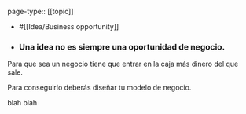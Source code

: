 page-type:: [[topic]]

- #[[Idea/Business opportunity]]

- ### Una idea no es siempre una oportunidad de negocio.

Para que sea un negocio tiene que entrar en la caja más dinero del que sale.

Para conseguirlo deberás diseñar tu modelo de negocio.

blah blah

